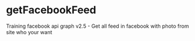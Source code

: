 # getFacebookFeed
Training facebook api graph v2.5 - Get all feed in facebook with photo from site who your want

